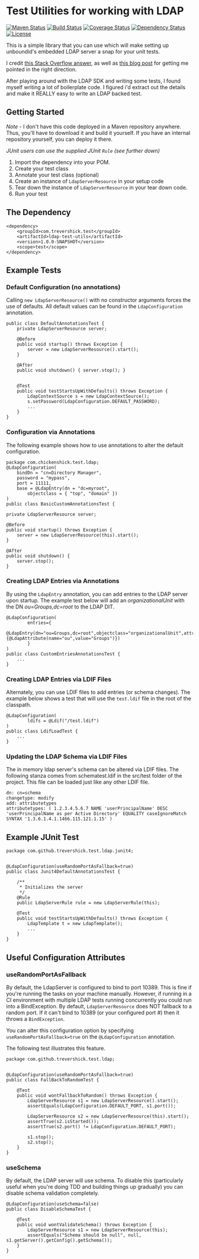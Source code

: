Test Utilities for working with LDAP 
====================================
[![Maven Status](https://maven-badges.herokuapp.com/maven-central/com.github.trevershick/ldap-test-utils/badge.svg?style=flat)](http://mvnrepository.com/artifact/com.github.trevershick/ldap-test-utils)
[![Build Status](https://travis-ci.org/trevershick/ldap-test-utils.png?branch=master)](https://travis-ci.org/trevershick/ldap-test-utils)
[![Coverage Status](https://coveralls.io/repos/github/trevershick/ldap-test-utils/badge.svg?branch=master)](https://coveralls.io/github/trevershick/ldap-test-utils?branch=master)
[![Dependency Status](https://www.versioneye.com/user/projects/582bad90c8dd330040426f8d/badge.svg?style=flat-square)](https://www.versioneye.com/user/projects/5827c5f22f4754004186d0b3)
[![License](http://img.shields.io/:license-mit-brightgreen.svg)](http://www.apache.org/licenses/LICENSE-2.0.html)


This is a simple library that you can use which will make setting up
unboundid's embedded LDAP server a snap for your unit tests.  

I credit [this Stack Overflow answer](http://stackoverflow.com/questions/7269697/embedded-memory-ldap-server-solution/7274215), as well as [this blog post](http://ff1959.wordpress.com/2011/11/01/ldap-in-memory-directory-server-using-unboundid-ldap-sdk/) for getting me pointed in the right direction.

After playing around with the LDAP SDK and writing some tests, I found myself writing
a lot of boilerplate code.  I figured i'd extract out the details and make it REALLY 
easy to write an LDAP backed test.

Getting Started
---------------

*Note* - I don't have this code deployed in a Maven repository anywhere.  Thus, you'll have to download it and build it yourself.  If you have an internal repository yourself, you can deploy it there.

*JUnit users can use the supplied JUnit ``Rule`` (see further down)*

1. Import the dependency into your POM.
2. Create your test class
3. Annotate your test class (optional)
4. Create an instance of ``LdapServerResource`` in your setup code
5. Tear down the instance of ``LdapServerResource`` in your tear down code.
6. Run your test

The Dependency
--------------

	<dependency>
		<groupId>com.trevershick.test</groupId>
		<artifactId>ldap-test-utils</artifactId>
		<version>1.0.0-SNAPSHOT</version>
		<scope>test</scope>
	</dependency>

## Example Tests


### Default Configuration (no annotations)

Calling ``new LdapServerResource()`` with no constructor arguments forces the use of defaults.  All default values can be found in the ``LdapConfiguration`` annotation.

	public class DefaultAnnotationsTest {
		private LdapServerResource server;

		@Before
		public void startup() throws Exception { 
			server = new LdapServerResource().start();
		}

		@After
		public void shutdown() { server.stop(); }


		@Test
		public void testStartsUpWithDefaults() throws Exception {
			LdapContextSource s = new LdapContextSource();
			s.setPassword(LdapConfiguration.DEFAULT_PASSWORD);
			...
		}
	}

### Configuration via Annotations

The following example shows how to use annotations to alter the default configuration.


	package com.chickenshick.test.ldap;
	@LdapConfiguration(
		bindDn = "cn=Directory Manager",
		password = "mypass",
		port = 11111,
		base = @LdapEntry(dn = "dc=myroot", 
			objectclass = { "top", "domain" })
	)
	public class BasicCustomAnnotationsTest {
	
	private LdapServerResource server;
	
	@Before
	public void startup() throws Exception {
		server = new LdapServerResource(this).start();
	}
	
	@After
	public void shutdown() {
		server.stop();
	}

### Creating LDAP Entries via Annotations

By using the ``LdapEntry`` annotation, you can add entries to the LDAP server upon startup.  The example test below will add an *organizationalUnit* with the DN *ou=Groups,dc=root* to the LDAP DIT.

	@LdapConfiguration(
			entries={
				@LdapEntry(dn="ou=Groups,dc=root",objectclass="organizationalUnit",attributes={@LdapAttribute(name="ou",value="Groups")})	
			}
	)
	public class CustomEntriesAnnotationsTest {
		...
	}

### Creating LDAP Entries via LDIF Files

Alternately, you can use LDIF files to add entries (or schema changes).  The example below shows a test that will use the ``test.ldif`` file in the root of the classpath.

	@LdapConfiguration(
			ldifs = @Ldif("/test.ldif")
	)
	public class LdifLoadTest {
		...
	}

### Updating the LDAP Schema via LDIF Files

The in memory ldap server's schema can be altered via LDIF files.  The following stanza
 comes from schematest.ldif in the src/test folder of the project.  This file can be loaded
 just like any other LDIF file. 

    dn: cn=schema
    changetype: modify
    add: attributetypes
    attributetypes: ( 1.2.3.4.5.6.7 NAME 'userPrincipalName' DESC 'userPrincipalName as per Active Directory' EQUALITY caseIgnoreMatch SYNTAX '1.3.6.1.4.1.1466.115.121.1.15' )


## Example JUnit Test

	package com.github.trevershick.test.ldap.junit4;


	@LdapConfiguration(useRandomPortAsFallback=true)
	public class Junit4DefaultAnnotationsTest {

		/**
		 * Initializes the server
		 */
		@Rule
		public LdapServerRule rule = new LdapServerRule(this);

		@Test
		public void testStartsUpWithDefaults() throws Exception {
			LdapTemplate t = new LdapTemplate();
			...
		}
	}
 
## Useful Configuration Attributes
### useRandomPortAsFallback
By default, the LdapServer is configured to bind to port 10389.  This is fine if you're running the tasks on your machine manually.  However, if running in a CI environment with multiple LDAP tests running concurrently you could run into a BindException.  By default, ``LdapServerResource`` does NOT fallback to a random port.  If it can't bind to 10389 (or your configured port #) then it throws a ``BindException``.

You can alter this configuration option by specifying ``useRandomPortAsFallback=true`` on the ``@LdapConfiguration`` annotation.

The following test illustrates this feature.

	package com.github.trevershick.test.ldap;


	@LdapConfiguration(useRandomPortAsFallback=true)
	public class FallBackToRandomTest {
	
		@Test
		public void wontFallbackToRandom() throws Exception {
			LdapServerResource s1 = new LdapServerResource().start();
			assertEquals(LdapConfiguration.DEFAULT_PORT, s1.port());
		
			LdapServerResource s2 = new LdapServerResource(this).start();
			assertTrue(s2.isStarted());
			assertTrue(s2.port() != LdapConfiguration.DEFAULT_PORT);
		
			s1.stop();
			s2.stop();
		}
	}

### useSchema
By default, the LDAP server will use schema.
To disable this (particularly useful when you're doing TDD and building 
things up gradually) you can disable schema validation completely.


    @LdapConfiguration(useSchema=false)
    public class DisableSchemaTest {
    
        @Test
        public void wontValidateSchema() throws Exception {
            LdapServerResource s1 = new LdapServerResource(this);
            assertEquals("Schema should be null", null, s1.getServer().getConfig().getSchema());
        }
    }